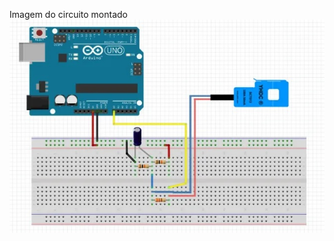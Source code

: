 Imagem do circuito montado
![image](https://raw.githubusercontent.com/ThiagoLira19/arduino-amperimetro/master/Circuito-protoboard-monitor-corrente-arduino.jpg)
